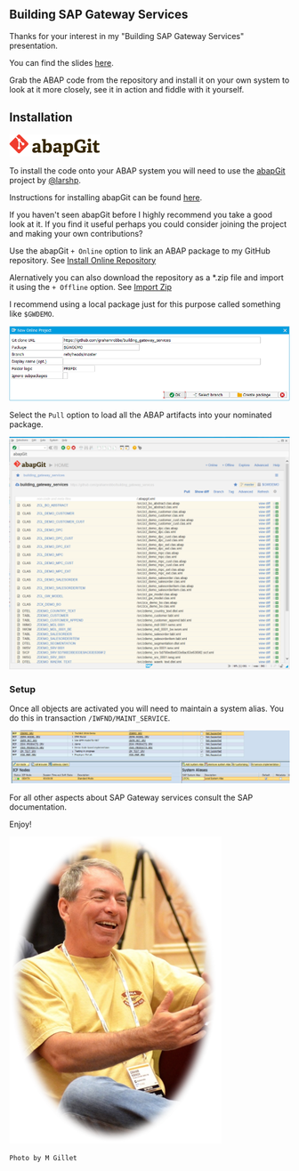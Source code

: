 ## Building SAP Gateway Services

Thanks for your interest in my "Building SAP Gateway Services" presentation.

You can find the slides [here](./docs/slides).

Grab the ABAP code from the repository and install it on your own system to look at it more closely, see it in action and fiddle with it yourself.

## Installation

![Image](./docs/img/abapgit.png)

To install the code onto your ABAP system you will need to use the [abapGit](http://abapgit.org) project by [@larshp](https://github.com/larshp).

Instructions for installing abapGit can be found [here](https://docs.abapgit.org/user-guide/).

If you haven't seen abapGit before I highly recommend you take a good look at it. If you find it useful perhaps you could consider joining the project and making your own contributions?

Use the abapGit `+ Online` option to link an ABAP package to my GitHub repository. See [Install Online Repository](https://docs.abapgit.org/user-guide/projects/online/install.html)

Alernatively you can also download the repository as a \*.zip file and import it using the `+ Offline` option. See [Import Zip](https://docs.abapgit.org/user-guide/projects/offline/import-zip.html)

I recommend using a local package just for this purpose called something like `$GWDEMO`.

![Image](./docs/img/new_project.png)

Select the `Pull` option to load all the ABAP artifacts into your nominated package.

![Image](./docs/img/pull_repo.png)

### Setup

Once all objects are activated you will need to maintain a system alias. You do this in transaction `/IWFND/MAINT_SERVICE`.

![Image](./docs/img/system_alias.png)

For all other aspects about SAP Gateway services consult the SAP documentation.

Enjoy!

![Image](./docs/img/robbo.png)

    Photo by M Gillet

